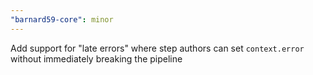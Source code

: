 ```yaml
---
"barnard59-core": minor
---
```


Add support for "late errors" where step authors can set `context.error` without immediately breaking the pipeline
